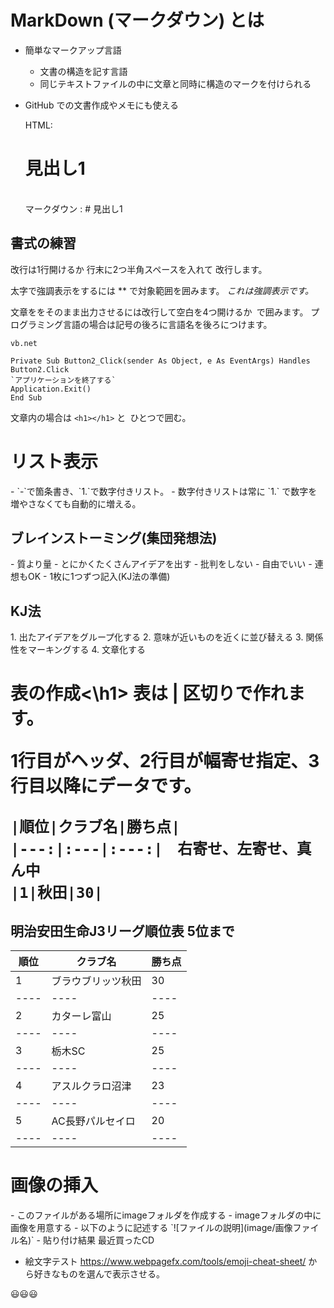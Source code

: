 <h1>MarkDown (マークダウン) とは</h1>

+ 簡単なマークアップ言語
    + 文書の構造を記す言語
    +  同じテキストファイルの中に文章と同時に構造のマークを付けられる
+  GitHub での文書作成やメモにも使える

    HTML:<h1>見出し1</h1>  
    マークダウン : # 見出し1

<h2>書式の練習</h2>
改行は1行開けるか  
行末に2つ半角スペースを入れて  
改行します。

太字で強調表示をするには ** で対象範囲を囲みます。
*これは強調表示です。*

文章ををそのまま出力させるには改行して空白を4つ開けるか``` ```で囲みます。
プログラミング言語の場合は記号の後ろに言語名を後ろにつけます。

    vb.net
    
    Private Sub Button2_Click(sender As Object, e As EventArgs) Handles Button2.Click
    `アプリケーションを終了する`
    Application.Exit()
    End Sub 
    
文章内の場合は `<h1></h1>` と` `ひとつで囲む。

<h1>リスト表示</h1>
- `-`で箇条書き、`1.`で数字付きリスト。
- 数字付きリストは常に `1.` で数字を増やさなくても自動的に増える。

<h2>ブレインストーミング(集団発想法)</h2>
- 質より量
    - とにかくたくさんアイデアを出す
- 批判をしない
- 自由でいい
- 連想もOK
- 1枚に1つずつ記入(KJ法の準備)
<h2>KJ法</h2>
1. 出たアイデアをグループ化する
2. 意味が近いものを近くに並び替える
3. 関係性をマーキングする
4. 文章化する
<h1>表の作成<\h1>  
表は | 区切りで作れます。

1行目がヘッダ、2行目が幅寄せ指定、3行目以降にデータです。

    |順位|クラブ名|勝ち点|
    |---:|:---|:---:|　右寄せ、左寄せ、真ん中
    |1|秋田|30|  
    
<h2>明治安田生命J3リーグ順位表 5位まで</h2>

|順位|クラブ名|勝ち点|  
----|----|----
|1 |ブラウブリッツ秋田|30|  
----|----|----
|2|カターレ富山|25|  
----|----|----
|3|栃木SC|25|  
----|----|----
|4|アスルクラロ沼津|23|  
----|----|----
|5|AC長野パルセイロ|20|  
----|----|----

<h1>画像の挿入</h1>  
- このファイルがある場所にimageフォルダを作成する
- imageフォルダの中に画像を用意する
- 以下のように記述する
`![ファイルの説明](image/画像ファイル名)`  
- 貼り付け結果
最近買ったCD

- 絵文字テスト
https://www.webpagefx.com/tools/emoji-cheat-sheet/ から好きなものを選んで表示させる。

😃😃😃
